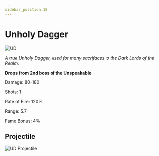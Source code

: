```yaml
---
sidebar_position:18
---
```


# Unholy Dagger
![UD](http://i.imgur.com/Rh5qS4K.png)

<i>A true Unholy Dagger, used for many sacrifaces to the Dark Lords of the Realm.</i>

**Drops from 2nd boss of the Unspeakable**

Damage: 80-180

Shots: 1

Rate of Fire: 120%

Range: 5.7

Fame Bonus: 4%

## Projectile

![UD Projectile](https://cdn.discordapp.com/attachments/953134990428868629/981727293938483300/unholydagger.gif)
